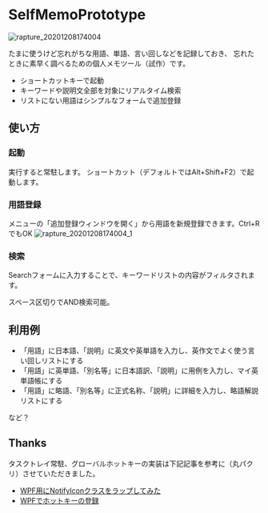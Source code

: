 # SelfMemoPrototype

![rapture_20201208174004](https://user-images.githubusercontent.com/16277861/101460059-6c432600-397c-11eb-8cf0-10fc69b9d9f4.png)

たまに使うけど忘れがちな用語、単語、言い回しなどを記録しておき、
忘れたときに素早く調べるための個人メモツール（試作）です。

- ショートカットキーで起動
- キーワードや説明文全部を対象にリアルタイム検索
- リストにない用語はシンプルなフォームで追加登録

## 使い方

### 起動

実行すると常駐します。
ショートカット（デフォルトではAlt+Shift+F2）で起動します。

### 用語登録

メニューの「追加登録ウィンドウを開く」から用語を新規登録できます。Ctrl+RでもOK
![rapture_20201208174004_1](https://user-images.githubusercontent.com/16277861/101460113-811fb980-397c-11eb-813a-9ecaac4b54bf.png)

### 検索

Searchフォームに入力することで、キーワードリストの内容がフィルタされます。

スペース区切りでAND検索可能。


## 利用例

- 「用語」に日本語、「説明」に英文や英単語を入力し、英作文でよく使う言い回しリストにする
- 「用語」に英単語、「別名等」に日本語訳、「説明」に用例を入力し、マイ英単語帳にする
- 「用語」に略語、「別名等」に正式名称、「説明」に詳細を入力し、略語解説リストにする

など？

## Thanks

タスクトレイ常駐、グローバルホットキーの実装は下記記事を参考に（丸パクリ）させていただきました。

- [WPF用にNotifyIconクラスをラップしてみた](http://sourcechord.hatenablog.com/entry/2017/02/11/125649)
- [WPFでホットキーの登録](http://sourcechord.hatenablog.com/entry/2017/02/13/005456)
